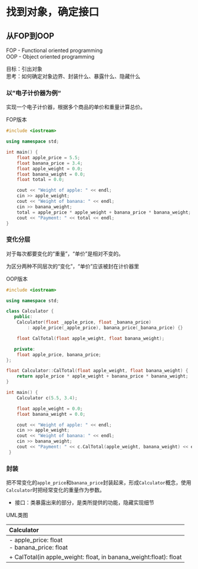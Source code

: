 # 找到对象，确定接口

## 从FOP到OOP

FOP - Functional oriented programming  
OOP - Object oriented programming

目标：引出对象  
思考：如何确定对象边界、封装什么、暴露什么、隐藏什么

### 以”电子计价器为例“

实现一个电子计价器，根据多个商品的单价和重量计算总价。

FOP版本
```cpp
#include <iostream>

using namespace std;

int main() {
    float apple_price = 5.5;
    float banana_price = 3.4;
    float apple_weight = 0.0;
    float banana_weight = 0.0;
    float total = 0.0;

    cout << "Weight of apple: " << endl;
    cin >> apple_weight;
    cout << "Weight of banana: " << endl;
    cin >> banana_weight;
    total = apple_price * apple_weight + banana_price * banana_weight;
    cout << "Payment: " << total << endl;
}
```

### 变化分层

对于每次都要变化的“重量”，“单价”是相对不变的。

为区分两种不同层次的“变化”，“单价”应该被封在计价器里

OOP版本
```cpp
#include <iostream>

using namespace std;

class Calculator {
   public:
    Calculator(float _apple_price, float _banana_price)
        : apple_price(_apple_price), banana_price(_banana_price) {}

    float CalTotal(float apple_weight, float banana_weight);

   private:
    float apple_price, banana_price;
};

float Calculator::CalTotal(float apple_weight, float banana_weight) {
    return apple_price * apple_weight + banana_price * banana_weight;
}

int main() {
    Calculator c(5.5, 3.4);

    float apple_weight = 0.0;
    float banana_weight = 0.0;

    cout << "Weight of apple: " << endl;
    cin >> apple_weight;
    cout << "Weight of banana: " << endl;
    cin >> banana_weight;
    cout << "Payment: " << c.CalTotal(apple_weight, banana_weight) << endl;
 }
```

### 封装

把不常变化的`apple_price`和`banana_price`封装起来，形成`Calculator`概念，使用`Calculator`时把经常变化的重量作为参数。

* 接口：类暴露出来的部分，是类所提供的功能，隐藏实现细节

UML类图

| Calculator                                                        |
|:------------------------------------------------------------------|
| - apple_price: float<br> - banana_price: float                    |
| + CalTotal(in apple_weight: float, in banana_weight:float): float |